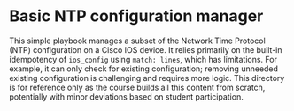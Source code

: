 # Basic NTP configuration manager
This simple playbook manages a subset of the Network Time Protocol (NTP)
configuration on a Cisco IOS device. It relies primarily on the built-in
idempotency of `ios_config` using `match: lines`, which has limitations.
For example, it can only check for existing configuration; removing
unneeded existing configuration is challenging and requires more logic.
This directory is for reference only as the course builds all this content
from scratch, potentially with minor deviations based on student
participation.
